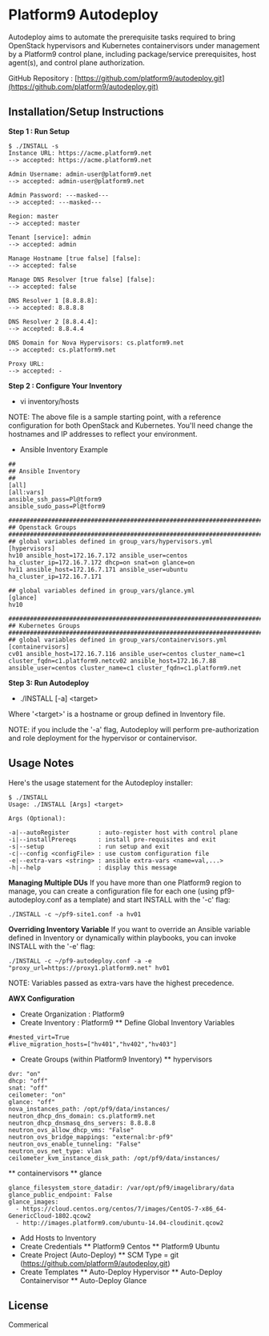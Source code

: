 # Platform9 Autodeploy
Autodeploy aims to automate the prerequisite tasks required to bring OpenStack hypervisors and Kubernetes containervisors under management by a Platform9 control plane, including package/service prerequisites, host agent(s), and control plane authorization.

GitHub Repository : [https://github.com/platform9/autodeploy.git](https://github.com/platform9/autodeploy.git)

## Installation/Setup Instructions

**Step 1 : Run Setup**
```
$ ./INSTALL -s
Instance URL: https://acme.platform9.net
--> accepted: https://acme.platform9.net

Admin Username: admin-user@platform9.net
--> accepted: admin-user@platform9.net

Admin Password: ---masked---
--> accepted: ---masked---

Region: master
--> accepted: master

Tenant [service]: admin
--> accepted: admin

Manage Hostname [true false] [false]:
--> accepted: false

Manage DNS Resolver [true false] [false]:
--> accepted: false

DNS Resolver 1 [8.8.8.8]:
--> accepted: 8.8.8.8

DNS Resolver 2 [8.8.4.4]:
--> accepted: 8.8.4.4

DNS Domain for Nova Hypervisors: cs.platform9.net
--> accepted: cs.platform9.net

Proxy URL:
--> accepted: -
```

**Step 2 : Configure Your Inventory**
* vi inventory/hosts 

NOTE: The above file is a sample starting point, with a reference configuration for both OpenStack and Kubernetes. You'll need change the hostnames and IP addresses to reflect your environment.

* Ansible Inventory Example
```
##
## Ansible Inventory
##
[all]
[all:vars]
ansible_ssh_pass=Pl@tform9
ansible_sudo_pass=Pl@tform9

################################################################################################
## Openstack Groups
################################################################################################
## global variables defined in group_vars/hypervisors.yml
[hypervisors]
hv10 ansible_host=172.16.7.172 ansible_user=centos ha_cluster_ip=172.16.7.172 dhcp=on snat=on glance=on
hv11 ansible_host=172.16.7.171 ansible_user=ubuntu ha_cluster_ip=172.16.7.171

## global variables defined in group_vars/glance.yml
[glance]
hv10

################################################################################################
## Kubernetes Groups
################################################################################################
## global variables defined in group_vars/containervisors.yml
[containervisors]
cv01 ansible_host=172.16.7.116 ansible_user=centos cluster_name=c1 cluster_fqdn=c1.platform9.netcv02 ansible_host=172.16.7.88 ansible_user=centos cluster_name=c1 cluster_fqdn=c1.platform9.net
```

**Step 3: Run Autodeploy**
* ./INSTALL [-a] \<target\>

Where '\<target\>' is a hostname or group defined in Inventory file.

NOTE: if you include the '-a' flag, Autodeploy will perform pre-authorization and role deployment for the hypervisor or containervisor.

## Usage Notes
Here's the usage statement for the Autodeploy installer:
```
$ ./INSTALL
Usage: ./INSTALL [Args] <target>

Args (Optional):

-a|--autoRegister        : auto-register host with control plane
-i|--installPrereqs      : install pre-requisites and exit
-s|--setup               : run setup and exit
-c|--config <configFile> : use custom configuration file
-e|--extra-vars <string> : ansible extra-vars <name=val,...>
-h|--help                : display this message
```

**Managing Multiple DUs**
If you have more than one Platform9 region to manage, you can create a configuration file for each one (using pf9-autodeploy.conf as a template) and start INSTALL with the '-c' flag:
```
./INSTALL -c ~/pf9-site1.conf -a hv01
```

**Overriding Inventory Variable**
If you want to override an Ansible variable defined in Inventory or dynamically within playbooks, you can invoke INSTALL with the '-e' flag:
```
./INSTALL -c ~/pf9-autodeploy.conf -a -e "proxy_url=https://proxy1.platform9.net" hv01
```
NOTE: Variables passed as extra-vars have the highest precedence.

**AWX Configuration**
* Create Organization : Platform9
* Create Inventory    : Platform9
** Define Global Inventory Variables
```
#nested_virt=True
#live_migration_hosts=["hv401","hv402","hv403"]
```
* Create Groups (within Platform9 Inventory)
** hypervisors
```
dvr: "on"
dhcp: "off"
snat: "off"
ceilometer: "on"
glance: "off"
nova_instances_path: /opt/pf9/data/instances/
neutron_dhcp_dns_domain: cs.platform9.net
neutron_dhcp_dnsmasq_dns_servers: 8.8.8.8
neutron_ovs_allow_dhcp_vms: "False"
neutron_ovs_bridge_mappings: "external:br-pf9"
neutron_ovs_enable_tunneling: "False"
neutron_ovs_net_type: vlan
ceilometer_kvm_instance_disk_path: /opt/pf9/data/instances/
```
** containervisors
** glance
```
glance_filesystem_store_datadir: /var/opt/pf9/imagelibrary/data
glance_public_endpoint: False
glance_images:
  - https://cloud.centos.org/centos/7/images/CentOS-7-x86_64-GenericCloud-1802.qcow2
  - http://images.platform9.com/ubuntu-14.04-cloudinit.qcow2
```
* Add Hosts to Inventory
* Create Credentials
** Platform9 Centos
** Platform9 Ubuntu
* Create Project (Auto-Deploy)
** SCM Type = git (https://github.com/platform9/autodeploy.git)
* Create Templates
** Auto-Deploy Hypervisor
** Auto-Deploy Containervisor
** Auto-Deploy Glance

## License

Commerical

